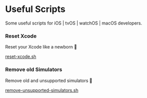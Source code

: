# Useful Scripts

Some useful scripts for iOS | tvOS | watchOS | macOS developers. 

### Reset Xcode

Reset your Xcode like a newborn 🐣

[reset-xcode.sh](https://github.com/gurhub/useful-scripts/blob/master/reset-xcode.sh)

### Remove old Simulators

Remove old and unsupported simulators 🧹

[remove-unsupported-simulators.sh](https://github.com/gurhub/useful-scripts/blob/master/remove-unsupported-simulators.sh)









